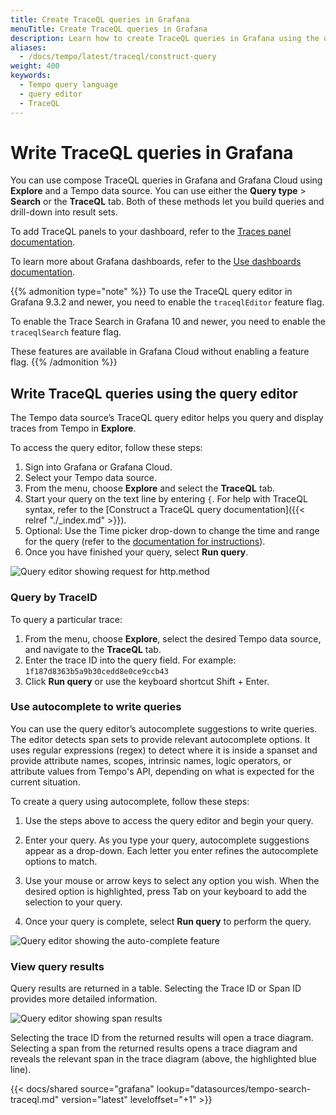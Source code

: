 ```yaml
---
title: Create TraceQL queries in Grafana
menuTitle: Create TraceQL queries in Grafana
description: Learn how to create TraceQL queries in Grafana using the query editor and search.
aliases:
  - /docs/tempo/latest/traceql/construct-query
weight: 400
keywords:
  - Tempo query language
  - query editor
  - TraceQL
---
```


# Write TraceQL queries in Grafana

You can use compose TraceQL queries in Grafana and Grafana Cloud using **Explore** and a Tempo data source. You can use either the **Query type** > **Search** or the **TraceQL** tab.
Both of these methods let you build queries and drill-down into result sets.

To add TraceQL panels to your dashboard, refer to the [Traces panel documentation](/docs/grafana/latest/panels-visualizations/visualizations/traces/).

To learn more about Grafana dashboards, refer to the [Use dashboards documentation](/docs/grafana/latest/dashboards/use-dashboards/).

{{% admonition type="note" %}}
To use the TraceQL query editor in Grafana 9.3.2 and newer, you need to enable the `traceqlEditor` feature flag.

To enable the Trace Search in Grafana 10 and newer, you need to enable the `traceqlSearch` feature flag.

These features are available in Grafana Cloud without enabling a feature flag.
{{% /admonition %}}

## Write TraceQL queries using the query editor

The Tempo data source’s TraceQL query editor helps you query and display traces from Tempo in **Explore**.

To access the query editor, follow these steps:

1. Sign into Grafana or Grafana Cloud.
1. Select your Tempo data source.
1. From the menu, choose **Explore** and select the **TraceQL** tab.
1. Start your query on the text line by entering `{`. For help with TraceQL syntax, refer to the [Construct a TraceQL query documentation]({{< relref "./_index.md" >}}).
1. Optional: Use the Time picker drop-down to change the time and range for the query (refer to the [documentation for instructions](/docs/grafana/latest/dashboards/use-dashboards#set-dashboard-time-range)).
1. Once you have finished your query, select **Run query**.

![Query editor showing request for http.method](/static/img/docs/tempo/query-editor-http-method.png)

### Query by TraceID

To query a particular trace:

1. From the menu, choose **Explore**, select the desired Tempo data source, and navigate to the **TraceQL** tab.
1. Enter the trace ID into the query field. For example: `1f187d8363b5a9b30cedd8e0ce9ccb43`
1. Click **Run query** or use the keyboard shortcut Shift + Enter.

### Use autocomplete to write queries

You can use the query editor’s autocomplete suggestions to write queries.
The editor detects span sets to provide relevant autocomplete options.
It uses regular expressions (regex) to detect where it is inside a spanset and provide attribute names, scopes, intrinsic names, logic operators, or attribute values from Tempo's API, depending on what is expected for the current situation.

To create a query using autocomplete, follow these steps:

1. Use the steps above to access the query editor and begin your query.

1. Enter your query. As you type your query, autocomplete suggestions appear as a drop-down. Each letter you enter refines the autocomplete options to match.

1. Use your mouse or arrow keys to select any option you wish. When the desired option is highlighted, press Tab on your keyboard to add the selection to your query.

1. Once your query is complete, select **Run query** to perform the query.

![Query editor showing the auto-complete feature](/static/img/docs/tempo/query-editor-auto-complete.png)

### View query results

Query results are returned in a table. Selecting the Trace ID or Span ID provides more detailed information.

![Query editor showing span results](/static/img/docs/tempo/query-editor-results-span.png)

Selecting the trace ID from the returned results will open a trace diagram. Selecting a span from the returned results opens a trace diagram and reveals the relevant span in the trace diagram (above, the highlighted blue line).

{{< docs/shared source="grafana" lookup="datasources/tempo-search-traceql.md" version="latest" leveloffset="+1" >}}